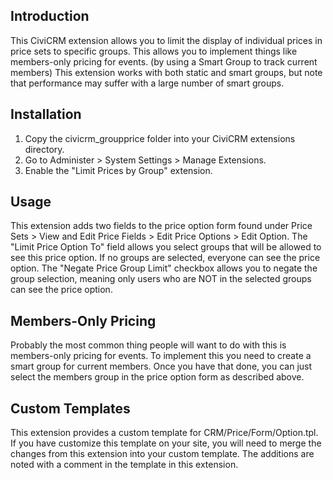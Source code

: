 ## Introduction
This CiviCRM extension allows you to limit the display of individual prices in
price sets to specific groups. This allows you to implement things like
members-only pricing for events. (by using a Smart Group to track current
members) This extension works with both static and smart groups, but note
that performance may suffer with a large number of smart groups.

## Installation
1. Copy the civicrm_groupprice folder into your CiviCRM extensions directory.
2. Go to Administer > System Settings > Manage Extensions.
3. Enable the "Limit Prices by Group" extension.

## Usage
This extension adds two fields to the price option form found under
Price Sets > View and Edit Price Fields > Edit Price Options > Edit
Option. The "Limit Price Option To" field allows you select groups that will
be allowed to see this price option. If no groups are selected, everyone can
see the price option. The "Negate Price Group Limit" checkbox allows you
to negate the group selection, meaning only users who are NOT in the selected
groups can see the price option.

## Members-Only Pricing
Probably the most common thing people will want to do with this is members-only
pricing for events. To implement this you need to create a smart group for
current members. Once you have that done, you can just select the members group
in the price option form as described above.

## Custom Templates
This extension provides a custom template for CRM/Price/Form/Option.tpl. If you
have customize this template on your site, you will need to merge the changes from
this extension into your custom template. The additions are noted with a comment in
the template in this extension.
